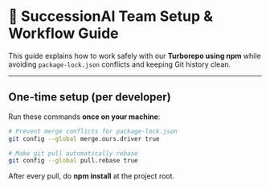 # 🚀 SuccessionAI Team Setup & Workflow Guide

This guide explains how to work safely with our **Turborepo using npm** while avoiding `package-lock.json` conflicts and keeping Git history clean.

---

## One-time setup (per developer)

Run these commands **once on your machine**:

```bash
# Prevent merge conflicts for package-lock.json
git config --global merge.ours.driver true

# Make git pull automatically rebase
git config --global pull.rebase true
```
After every pull, do **npm install** at the project root.
